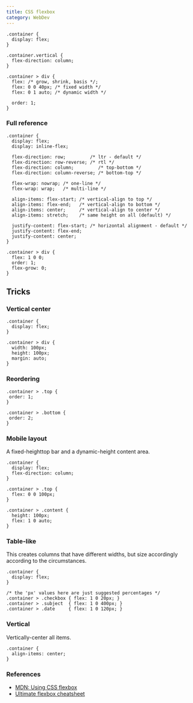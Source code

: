 ```yaml
---
title: CSS flexbox
category: WebDev
---
```


    .container {
      display: flex;
    }

    .container.vertical {
      flex-direction: column;
    }

    .container > div {
      flex: /* grow, shrink, basis */;
      flex: 0 0 40px; /* fixed width */
      flex: 0 1 auto; /* dynamic width */

      order: 1;
    }

### Full reference

    .container {
      display: flex;
      display: inline-flex;

      flex-direction: row;         /* ltr - default */
      flex-direction: row-reverse; /* rtl */
      flex-direction: column;         /* top-bottom */
      flex-direction: column-reverse; /* bottom-top */

      flex-wrap: nowrap; /* one-line */
      flex-wrap: wrap;   /* multi-line */

      align-items: flex-start; /* vertical-align to top */
      align-items: flex-end;   /* vertical-align to bottom */
      align-items: center;     /* vertical-align to center */
      align-items: stretch;    /* same height on all (default) */

      justify-content: flex-start; /* horizontal alignment - default */
      justify-content: flex-end;
      justify-content: center;
    }

    .container > div {
      flex: 1 0 0;
      order: 1;
      flex-grow: 0;
    }

## Tricks

### Vertical center

    .container {
      display: flex;
    }

    .container > div {
      width: 100px;
      height: 100px;
      margin: auto;
    }

### Reordering

    .container > .top {
     order: 1;
    }

    .container > .bottom {
     order: 2;
    }

### Mobile layout

A fixed-heighttop bar and a dynamic-height content area.

    .container {
      display: flex;
      flex-direction: column;
    }

    .container > .top {
      flex: 0 0 100px;
    }

    .container > .content {
      height: 100px;
      flex: 1 0 auto;
    }

### Table-like

This creates columns that have different widths, but size accordingly according
to the circumstances.

    .container {
      display: flex;
    }

    /* the 'px' values here are just suggested percentages */
    .container > .checkbox { flex: 1 0 20px; }
    .container > .subject  { flex: 1 0 400px; }
    .container > .date     { flex: 1 0 120px; }

### Vertical

Vertically-center all items.

    .container {
      align-items: center;
    }

### References

 * [MDN: Using CSS flexbox](https://developer.mozilla.org/en-US/docs/Web/Guide/CSS/Flexible_boxes)
 * [Ultimate flexbox cheatsheet](http://www.sketchingwithcss.com/samplechapter/cheatsheet.html)
